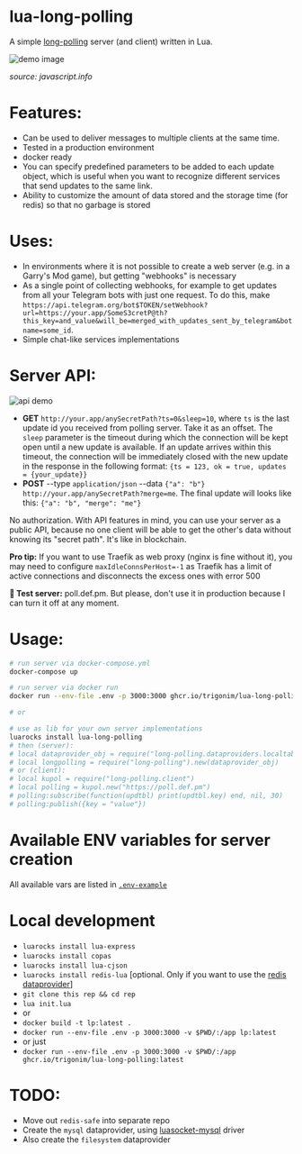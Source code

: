 # lua-long-polling

A simple [long-polling](https://javascript.info/long-polling) server (and client) written in Lua.

![demo image](https://file.def.pm/wq86G74W.svg)

_source: javascript.info_

# Features:

- Can be used to deliver messages to multiple clients at the same time.
- Tested in a production environment
- docker ready
- You can specify predefined parameters to be added to each update object, which is useful when you want to recognize different services that send updates to the same link.
- Ability to customize the amount of data stored and the storage time (for redis) so that no garbage is stored

# Uses:

- In environments where it is not possible to create a web server (e.g. in a Garry's Mod game), but getting "webhooks" is necessary
- As a single point of collecting webhooks, for example to get updates from all your Telegram bots with just one request. To do this, make `https://api.telegram.org/bot$TOKEN/setWebhook?url=https://your.app/SomeS3cretP@th?this_key=and_value&will_be=merged_with_updates_sent_by_telegram&botname=some_id`.
- Simple chat-like services implementations

# Server API:

![api demo](https://file.def.pm/uV3R6f28.gif)

- **GET** `http://your.app/anySecretPath?ts=0&sleep=10`, where `ts` is the last update id you received from polling server. Take it as an offset. The `sleep` parameter is the timeout during which the connection will be kept open until a new update is available. If an update arrives within this timeout, the connection will be immediately closed with the new update in the response in the following format: `{ts = 123, ok = true, updates = {your_update}}`
- **POST** --type `application/json` --data `{"a": "b"}` `http://your.app/anySecretPath?merge=me`. The final update will looks like this: `{"a": "b", "merge": "me"}`

No authorization. With API features in mind, you can use your server as a public API, because no one client will be able to get the other's data without knowing its "secret path". It's like in blockchain.

**Pro tip:** If you want to use Traefik as web proxy (nginx is fine without it), you may need to configure `maxIdleConnsPerHost=-1` as Traefik has a limit of active connections and disconnects the excess ones with error 500

**👀 Test server:** poll.def.pm. But please, don't use it in production because I can turn it off at any moment.

# Usage:

```bash
# run server via docker-compose.yml
docker-compose up

# run server via docker run
docker run --env-file .env -p 3000:3000 ghcr.io/trigonim/lua-long-polling:latest

# or

# use as lib for your own server implementations
luarocks install lua-long-polling
# then (server):
# local dataprovider_obj = require("long-polling.dataproviders.localtable").new()
# local longpolling = require("long-polling").new(dataprovider_obj)
# or (client):
# local kupol = require("long-polling.client")
# local polling = kupol.new("https://poll.def.pm")
# polling:subscribe(function(updtbl) print(updtbl.key) end, nil, 30)
# polling:publish({key = "value"})
```

# Available ENV variables for server creation

All available vars are listed in [`.env-example`](https://github.com/TRIGONIM/lua-long-polling/blob/main/.env-example)

# Local development

- `luarocks install lua-express`
- `luarocks install copas`
- `luarocks install lua-cjson`
- `luarocks install redis-lua` [optional. Only if you want to use the [redis dataprovider](https://github.com/TRIGONIM/lua-long-polling/blob/main/lua/long-polling/dataproviders/redis.lua)]
- `git clone this rep && cd rep`
- `lua init.lua`
- or
- `docker build -t lp:latest .`
- `docker run --env-file .env -p 3000:3000 -v $PWD/:/app lp:latest`
- or just
- `docker run --env-file .env -p 3000:3000 -v $PWD/:/app ghcr.io/trigonim/lua-long-polling:latest`

# TODO:

- Move out `redis-safe` into separate repo
- Create the `mysql` dataprovider, using [luasocket-mysql](https://github.com/TRIGONIM/luasocket-mysql) driver
- Also create the `filesystem` dataprovider

